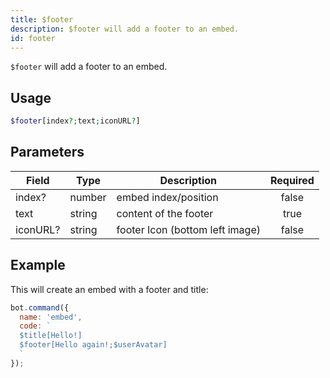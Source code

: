 ```yaml
---
title: $footer 
description: $footer will add a footer to an embed.
id: footer
---
```


`$footer` will add a footer to an embed.

## Usage

```php
$footer[index?;text;iconURL?]
```

## Parameters 


| Field    | Type   | Description                     | Required |
| -------- | ------ | ------------------------------- |:--------:|
| index?   | number | embed index/position            |    false    |
| text     | string | content of the footer           |    true   |
| iconURL? | string | footer Icon (bottom left image) |    false    |

## Example

This will create an embed with a footer and title:

```javascript
bot.command({
  name: 'embed',
  code: `
  $title[Hello!]
  $footer[Hello again!;$userAvatar]
  `
});
```